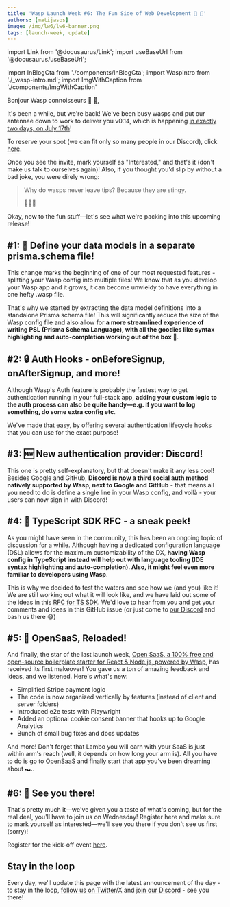 ```yaml
---
title: 'Wasp Launch Week #6: The Fun Side of Web Development 🕺 🪩'
authors: [matijasos]
image: /img/lw6/lw6-banner.png
tags: [launch-week, update]
---
```


import Link from '@docusaurus/Link';
import useBaseUrl from '@docusaurus/useBaseUrl';

import InBlogCta from './components/InBlogCta';
import WaspIntro from './_wasp-intro.md';
import ImgWithCaption from './components/ImgWithCaption'

<ImgWithCaption
    alt="Launch Week 6 is here"
    source="img/lw6/lw6-banner.png"
/>

Bonjour Wasp connoisseurs 🐝 👋,

It's been a while, but we're back! We've been busy wasps and put our antennae down to work to deliver you v0.14, which is happening [in exactly two days, on July 17th](https://discord.gg/aMvmMaa5?event=1261263045741510687)!

<ImgWithCaption
    alt="It's happening!"
    source="img/lw6/its-happening.gif"
/>

To reserve your spot (we can fit only so many people in our Discord), click [here](https://discord.gg/aMvmMaa5?event=1261263045741510687).

<ImgWithCaption
    alt="Join the kick-off event"
    source="img/lw6/lw6-join-kickoff.png"
/>

Once you see the invite, mark yourself as "Interested," and that's it (don't make us talk to ourselves again)! Also, if you thought you'd slip by without a bad joke, you were direly wrong:

> Why do wasps never leave tips? Because they are stingy.
> 
> 🤯🤯🤯

Okay, now to the fun stuff—let's see what we're packing into this upcoming release!

## #1: 📝 Define your data models in a separate prisma.schema file!

This change marks the beginning of one of our most requested features - splitting your Wasp config into multiple files! We know that as you develop your Wasp app and it grows, it can become unwieldy to have everything in one hefty .wasp file.

<ImgWithCaption
    alt="Define data models in prisma.schema file"
    source="img/lw6/prisma-split.png"
/>

That's why we started by extracting the data model definitions into a standalone Prisma schema file! This will significantly reduce the size of the Wasp config file and also allow for **a more streamlined experience of writing PSL (Prisma Schema Language), with all the goodies like syntax highlighting and auto-completion working out of the box 🎉**.

## #2: 🔒 Auth Hooks - onBeforeSignup, onAfterSignup, and more! 

<ImgWithCaption
    alt="Auth lifecycle hooks"
    source="img/lw6/auth-hooks.png"
/>

Although Wasp's Auth feature is probably the fastest way to get authentication running in your full-stack app, **adding your custom logic to the auth process can also be quite handy—e.g. if you want to log something, do some extra config etc**.

We've made that easy, by offering several authentication lifecycle hooks that you can use for the exact purpose!

## #3: 🆕 New authentication provider: Discord!

<ImgWithCaption
    alt="Discord as a new auth provider"
    source="img/lw6/auth-discord.png"
/>

This one is pretty self-explanatory, but that doesn't make it any less cool! Besides Google and GitHub, **Discord is now a third social auth method natively supported by Wasp, next to Google and GitHub** - that means all you need to do is define a single line in your Wasp config, and voilà - your users can now sign in with Discord!

## #4: 👀 TypeScript SDK RFC - a sneak peek!

<ImgWithCaption
    alt="TS SDK proposal of code"
    source="img/lw6/ts-sdk.png"
/>

As you might have seen in the community, this has been an ongoing topic of discussion for a while. Although having a dedicated configuration language (DSL) allows for the maximum customizability of the DX, **having Wasp config in TypeScript instead will help out with language tooling (IDE syntax highlighting and auto-completion). Also, it might feel even more familiar to developers using Wasp**.

This is why we decided to test the waters and see how we (and you) like it! We are still working out what it will look like, and we have laid out some of the ideas in this [RFC for TS SDK](https://wasp-lang.notion.site/RFC-TypeScript-DSL-Design-ec5d8c80bffe4fa19537ec659caf5b67).  We'd love to hear from you and get your comments and ideas in this GitHub issue (or just come to [our Discord](https://discord.gg/rzdnErX) and bash us there 😅)

## #5: 🤯 OpenSaaS, Reloaded!

<ImgWithCaption
    alt="Open SaaS banner"
    source="img/lw6/opensaas-banner.png"
/>

And finally, the star of the last launch week, [Open SaaS, a 100% free and open-source boilerplate starter for React & Node.js, powered by Wasp](https://opensaas.sh/), has received its first makeover! You gave us a ton of amazing feedback and ideas, and we listened. Here's what's new:

- Simplified Stripe payment logic
- The code is now organized vertically by features (instead of client and server folders)
- Introduced e2e tests with Playwright
- Added an optional cookie consent banner that hooks up to Google Analytics
- Bunch of small bug fixes and docs updates

And more! Don't forget that Lambo you will earn with your SaaS is just within arm's reach (well, it depends on how long your arm is). All you have to do is go to [OpenSaaS](https://opensaas.sh/) and finally start that app you've been dreaming about  🏎️.

## #6: 🫵 See you there!

That's pretty much it—we've given you a taste of what's coming, but for the real deal, you'll have to join us on Wednesday! Register here and make sure to mark yourself as interested—we'll see you there if you don't see us first (sorry)!

<ImgWithCaption
    alt="Join the kick-off event"
    source="img/lw6/lw6-join-kickoff.png"
/>

Register for the kick-off event [here](https://discord.gg/aMvmMaa5?event=1261263045741510687).

## Stay in the loop

<ImgWithCaption
    alt="dont leave"
    source="img/lw5/dont-leave.gif"
/>

Every day, we'll update this page with the latest announcement of the day - to stay in the loop, [follow us on Twitter/X](https://twitter.com/WaspLang) and [join our Discord](https://discord.gg/rzdnErX) - see you there!